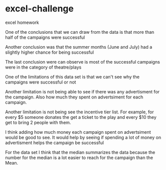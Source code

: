 # excel-challenge
excel homework

One of the conclusions that we can draw from the data is that more than half of the campaigns were successful

Another conclusion was that the summer months (June and July) had a slightly higher chance for being successful

The last conclusion were can observe is most of the successful campaigns were in the category of theatre/plays   

One of the limitations of this data set is that we can't see why the campaigns were successful or not

Another limitation is not being able to see if there was any advertisment for the campaign. Also how much they spent on advertsiment for each campaign.

Another limitation is not being see the incentive tier list. For example, for every $5 someone donates the get a ticket to the play and every $10 they get to bring 2 people with them.

I think adding how much money each campaign spent on advertsiment would be good to see. It would help by seeing if spending a lot of money on advertisment helps the campaign be successful

For the data set I think that the median summarizes the data because the number for the median is a lot easier to reach for the campaign than the Mean.
